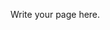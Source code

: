 <!--
.. title: CV - Kevin Sheppard
.. slug: cv
.. date: 2019-09-11 15:09:15 UTC+01:00
.. tags: 
.. category: 
.. link: 
.. description: 
.. type: text
-->

Write your page here.
